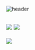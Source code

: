 <!--
**cheun0327/cheun0327** is a ✨ _special_ ✨ repository because its `README.md` (this file) appears on your GitHub profile.

Here are some ideas to get you started:

- 🔭 I’m currently working on ...
- 🌱 I’m currently learning ...
- 👯 I’m looking to collaborate on ...
- 🤔 I’m looking for help with ...
- 💬 Ask me about ...
- 📫 How to reach me: ...
- 😄 Pronouns: ...
- ⚡ Fun fact: ...
-->

![header](https://capsule-render.vercel.app/api?type=waving&text=🦋Chae%20Eun🦋&fontSize=45&fontAlignY=40&desc=BackEnd%20Developer&descSize=13&descAlign=54.5&descAlignY=22.5&color=0:e8dcfd,100:100094&height=160)

<div>
 
  <a><img src="https://github-readme-stats.vercel.app/api?username=cheun0327&show_icons=true&hide_border=true&count_private=true&theme=radical"/></a>
  <a><img src="https://github-readme-stats.vercel.app/api/top-langs/?username=cheun0327&theme=radical&layout=compact&hide_border=true"/></a>
 ---
  <a href="https://github.com/cheun0327"><img src="https://hits.seeyoufarm.com/api/count/incr/badge.svg?url=https%3A%2F%2Fgithub.com%2Fseondal&count_bg=%23000000&title_bg=%23000000&icon=github.svg&icon_color=%23E7E7E7&title=GitHub&edge_flat=false"/></a>

  
</div>
<!--
![trophy](https://github-profile-trophy.vercel.app/?username=cheun0327&theme=monokai&no-bg=true) -->

<!-- <div align=center>
  ⚒ t e c h⚒

  [![html](https://img.shields.io/badge/Html-E34F26?style=flat-square&logo=Html5&logoColor=white)](https://github.com/cheun0327/fullPage) [![css](https://img.shields.io/badge/CSS-1572B6?style=flat-square&logo=CSS3&logoColor=white)](https://github.com/cheun0327/fullPage)
</div> -->
